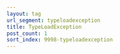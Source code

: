 ```yaml
---
layout: tag
url_segment: typeloadexception
title: TypeLoadException
post_count: 1
sort_index: 9998-typeloadexception
---
```

